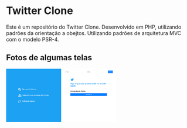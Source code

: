 # Twitter Clone
Este é um repositório do Twitter Clone. Desenvolvido em PHP, utilizando padrões da orientação a obejtos.
Utilizando padrões de arquitetura MVC com o modelo PSR-4. 

## Fotos de algumas telas

<img src="./screenshots/login.png" width="300">